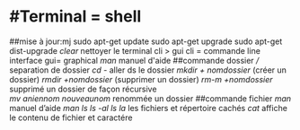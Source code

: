 #Terminal = shell  
================
##mise à jour:mj
 sudo apt-get update
 sudo apt-get upgrade
 sudo apt-get dist-upgrade
*clear*		nettoyer le terminal
cli > gui
cli  = commande line interface
gui= graphical
*man*				 manuel d'aide
##commande dossier
*/*				 separation de dossier
*cd -*				 aller ds le dossier 
*mkdir + nomdossier*   		 (créer un dossier)
*rmdir +nomdossier*		 (supprimer un dossier)
*rm-m +nomdossier* 		 supprimé un dossier de façon récursive  
*mv aniennom  nouveaunom*	 renommée un dossier
##commande fichier
*man*				 manuel d’aide
*man ls*
*ls  -al*
*ls la*				 les fichiers et répertoire cachés
*cat*				affiche le contenu de fichier et caractére



